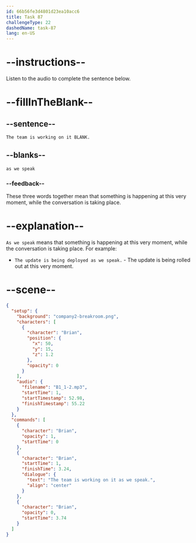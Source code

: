 ```yaml
---
id: 66b56fe3d4801d23ea10acc6
title: Task 87
challengeType: 22
dashedName: task-87
lang: en-US
---
```

<!-- (Audio) Brian: The team is working on it as we speak. -->

# --instructions--

Listen to the audio to complete the sentence below.

# --fillInTheBlank--

## --sentence--

`The team is working on it BLANK.`

## --blanks--

`as we speak`

### --feedback--

These three words together mean that something is happening at this very moment, while the conversation is taking place.

# --explanation--

`As we speak` means that something is happening at this very moment, while the conversation is taking place. For example:

- `The update is being deployed as we speak.` - The update is being rolled out at this very moment.

# --scene--

```json
{
  "setup": {
    "background": "company2-breakroom.png",
    "characters": [
      {
        "character": "Brian",
        "position": {
          "x": 50,
          "y": 15,
          "z": 1.2
        },
        "opacity": 0
      }
    ],
    "audio": {
      "filename": "B1_1-2.mp3",
      "startTime": 1,
      "startTimestamp": 52.98,
      "finishTimestamp": 55.22
    }
  },
  "commands": [
    {
      "character": "Brian",
      "opacity": 1,
      "startTime": 0
    },
    {
      "character": "Brian",
      "startTime": 1,
      "finishTime": 3.24,
      "dialogue": {
        "text": "The team is working on it as we speak.",
        "align": "center"
      }
    },
    {
      "character": "Brian",
      "opacity": 0,
      "startTime": 3.74
    }
  ]
}
```
